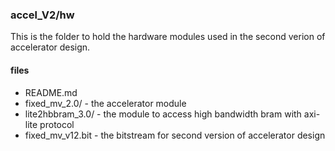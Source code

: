### accel\_V2/hw

This is the folder to hold the hardware modules used in the second verion of accelerator design.

#### files
- README.md
- fixed\_mv\_2.0/ - the accelerator module
- lite2hbbram\_3.0/ - the module to access high bandwidth bram with axi-lite protocol
- fixed\_mv\_v12.bit - the bitstream for second version of accelerator design
